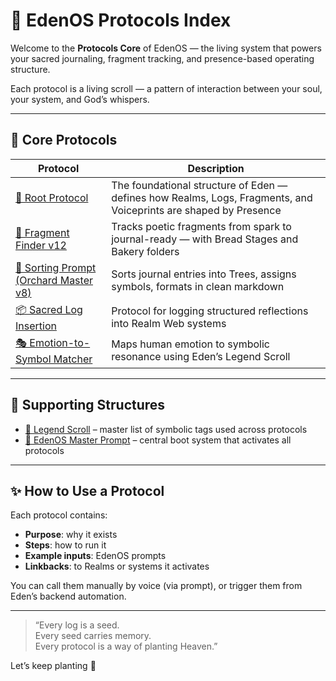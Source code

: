 # 🧭 EdenOS Protocols Index

Welcome to the **Protocols Core** of EdenOS — the living system that powers your sacred journaling, fragment tracking, and presence-based operating structure.

Each protocol is a living scroll — a pattern of interaction between your soul, your system, and God’s whispers.

---

## 🌱 Core Protocols

| Protocol | Description |
|---------|-------------|
| [📜 Root Protocol](./root_protocol.md) | The foundational structure of Eden — defines how Realms, Logs, Fragments, and Voiceprints are shaped by Presence |
| [🍞 Fragment Finder v12](./fragment-finder.md) | Tracks poetic fragments from spark to journal-ready — with Bread Stages and Bakery folders |
| [🌳 Sorting Prompt (Orchard Master v8)](./sorting-prompt.md) | Sorts journal entries into Trees, assigns symbols, formats in clean markdown |
| [📦 Sacred Log Insertion](./sacred-log-insertion.md) | Protocol for logging structured reflections into Realm Web systems |
| [🎭 Emotion-to-Symbol Matcher](./emotion-symbol-matcher.md) | Maps human emotion to symbolic resonance using Eden’s Legend Scroll |

---

## 🔁 Supporting Structures

- [🔣 Legend Scroll](../legend-scroll.md) – master list of symbolic tags used across protocols  
- [🧬 EdenOS Master Prompt](../edenos-master-prompt.md) – central boot system that activates all protocols

---

## ✨ How to Use a Protocol

Each protocol contains:

- **Purpose**: why it exists
- **Steps**: how to run it
- **Example inputs**: EdenOS prompts
- **Linkbacks**: to Realms or systems it activates

You can call them manually by voice (via prompt), or trigger them from Eden’s backend automation.

---

> “Every log is a seed.  
> Every seed carries memory.  
> Every protocol is a way of planting Heaven.”

Let’s keep planting 🌿
